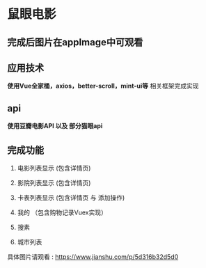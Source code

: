 # 鼠眼电影

## 完成后图片在appImage中可观看

## 应用技术

**使用Vue全家桶，axios，better-scroll，mint-ui等** 相关框架完成实现

## api 

**使用豆瓣电影API 以及 部分猫眼api**

## 完成功能

1. 电影列表显示 (包含详情页)
  
2. 影院列表显示 (包含详情页)

3. 卡表列表显示 (包含详情页 与 添加操作) 

4. 我的 （包含购物记录Vuex实现）

5. 搜素 

6. 城市列表

具体图片请观看 : https://www.jianshu.com/p/5d316b32d5d0
